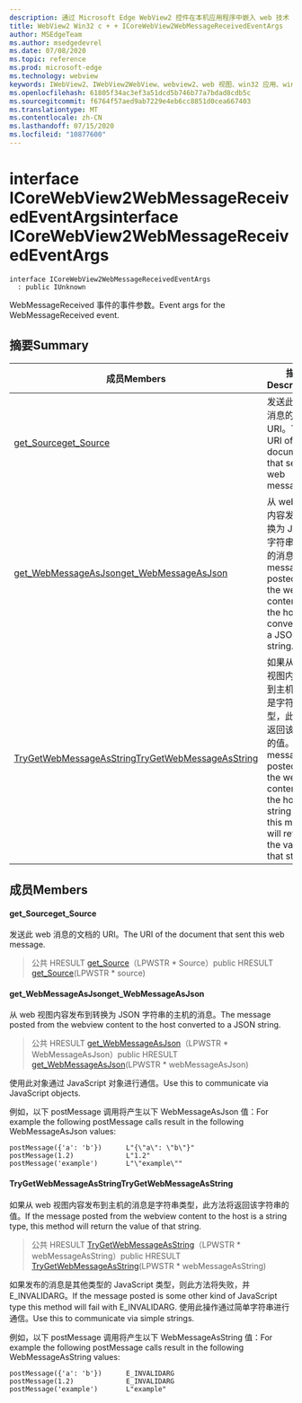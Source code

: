 ```yaml
---
description: 通过 Microsoft Edge WebView2 控件在本机应用程序中嵌入 web 技术（HTML、CSS 和 JavaScript）
title: WebView2 Win32 c + + ICoreWebView2WebMessageReceivedEventArgs
author: MSEdgeTeam
ms.author: msedgedevrel
ms.date: 07/08/2020
ms.topic: reference
ms.prod: microsoft-edge
ms.technology: webview
keywords: IWebView2、IWebView2WebView、webview2、web 视图、win32 应用、win32、edge、ICoreWebView2、ICoreWebView2Controller、浏览器控件、边缘 html、ICoreWebView2WebMessageReceivedEventArgs
ms.openlocfilehash: 61805f34ac3ef3a51dcd5b746b77a7bdad8cdb5c
ms.sourcegitcommit: f6764f57aed9ab7229e4eb6cc8851d0cea667403
ms.translationtype: MT
ms.contentlocale: zh-CN
ms.lasthandoff: 07/15/2020
ms.locfileid: "10877600"
---
```

# <span data-ttu-id="ce502-104">interface ICoreWebView2WebMessageReceivedEventArgs</span><span class="sxs-lookup"><span data-stu-id="ce502-104">interface ICoreWebView2WebMessageReceivedEventArgs</span></span> 

```
interface ICoreWebView2WebMessageReceivedEventArgs
  : public IUnknown
```

<span data-ttu-id="ce502-105">WebMessageReceived 事件的事件参数。</span><span class="sxs-lookup"><span data-stu-id="ce502-105">Event args for the WebMessageReceived event.</span></span>

## <span data-ttu-id="ce502-106">摘要</span><span class="sxs-lookup"><span data-stu-id="ce502-106">Summary</span></span>

 <span data-ttu-id="ce502-107">成员</span><span class="sxs-lookup"><span data-stu-id="ce502-107">Members</span></span>                        | <span data-ttu-id="ce502-108">描述</span><span class="sxs-lookup"><span data-stu-id="ce502-108">Descriptions</span></span>
--------------------------------|---------------------------------------------
[<span data-ttu-id="ce502-109">get_Source</span><span class="sxs-lookup"><span data-stu-id="ce502-109">get_Source</span></span>](#get_source) | <span data-ttu-id="ce502-110">发送此 web 消息的文档的 URI。</span><span class="sxs-lookup"><span data-stu-id="ce502-110">The URI of the document that sent this web message.</span></span>
[<span data-ttu-id="ce502-111">get_WebMessageAsJson</span><span class="sxs-lookup"><span data-stu-id="ce502-111">get_WebMessageAsJson</span></span>](#get_webmessageasjson) | <span data-ttu-id="ce502-112">从 web 视图内容发布到转换为 JSON 字符串的主机的消息。</span><span class="sxs-lookup"><span data-stu-id="ce502-112">The message posted from the webview content to the host converted to a JSON string.</span></span>
[<span data-ttu-id="ce502-113">TryGetWebMessageAsString</span><span class="sxs-lookup"><span data-stu-id="ce502-113">TryGetWebMessageAsString</span></span>](#trygetwebmessageasstring) | <span data-ttu-id="ce502-114">如果从 web 视图内容发布到主机的消息是字符串类型，此方法将返回该字符串的值。</span><span class="sxs-lookup"><span data-stu-id="ce502-114">If the message posted from the webview content to the host is a string type, this method will return the value of that string.</span></span>

## <span data-ttu-id="ce502-115">成员</span><span class="sxs-lookup"><span data-stu-id="ce502-115">Members</span></span>

#### <span data-ttu-id="ce502-116">get_Source</span><span class="sxs-lookup"><span data-stu-id="ce502-116">get_Source</span></span> 

<span data-ttu-id="ce502-117">发送此 web 消息的文档的 URI。</span><span class="sxs-lookup"><span data-stu-id="ce502-117">The URI of the document that sent this web message.</span></span>

> <span data-ttu-id="ce502-118">公共 HRESULT [get_Source](#get_source)（LPWSTR \* Source）</span><span class="sxs-lookup"><span data-stu-id="ce502-118">public HRESULT [get_Source](#get_source)(LPWSTR \* source)</span></span>

#### <span data-ttu-id="ce502-119">get_WebMessageAsJson</span><span class="sxs-lookup"><span data-stu-id="ce502-119">get_WebMessageAsJson</span></span> 

<span data-ttu-id="ce502-120">从 web 视图内容发布到转换为 JSON 字符串的主机的消息。</span><span class="sxs-lookup"><span data-stu-id="ce502-120">The message posted from the webview content to the host converted to a JSON string.</span></span>

> <span data-ttu-id="ce502-121">公共 HRESULT [get_WebMessageAsJson](#get_webmessageasjson)（LPWSTR \* WebMessageAsJson）</span><span class="sxs-lookup"><span data-stu-id="ce502-121">public HRESULT [get_WebMessageAsJson](#get_webmessageasjson)(LPWSTR \* webMessageAsJson)</span></span>

<span data-ttu-id="ce502-122">使用此对象通过 JavaScript 对象进行通信。</span><span class="sxs-lookup"><span data-stu-id="ce502-122">Use this to communicate via JavaScript objects.</span></span>

<span data-ttu-id="ce502-123">例如，以下 postMessage 调用将产生以下 WebMessageAsJson 值：</span><span class="sxs-lookup"><span data-stu-id="ce502-123">For example the following postMessage calls result in the following WebMessageAsJson values:</span></span>

```
postMessage({'a': 'b'})      L"{\"a\": \"b\"}"
postMessage(1.2)             L"1.2"
postMessage('example')       L"\"example\""
```

#### <span data-ttu-id="ce502-124">TryGetWebMessageAsString</span><span class="sxs-lookup"><span data-stu-id="ce502-124">TryGetWebMessageAsString</span></span> 

<span data-ttu-id="ce502-125">如果从 web 视图内容发布到主机的消息是字符串类型，此方法将返回该字符串的值。</span><span class="sxs-lookup"><span data-stu-id="ce502-125">If the message posted from the webview content to the host is a string type, this method will return the value of that string.</span></span>

> <span data-ttu-id="ce502-126">公共 HRESULT [TryGetWebMessageAsString](#trygetwebmessageasstring)（LPWSTR \* webMessageAsString）</span><span class="sxs-lookup"><span data-stu-id="ce502-126">public HRESULT [TryGetWebMessageAsString](#trygetwebmessageasstring)(LPWSTR \* webMessageAsString)</span></span>

<span data-ttu-id="ce502-127">如果发布的消息是其他类型的 JavaScript 类型，则此方法将失败，并 E_INVALIDARG。</span><span class="sxs-lookup"><span data-stu-id="ce502-127">If the message posted is some other kind of JavaScript type this method will fail with E_INVALIDARG.</span></span> <span data-ttu-id="ce502-128">使用此操作通过简单字符串进行通信。</span><span class="sxs-lookup"><span data-stu-id="ce502-128">Use this to communicate via simple strings.</span></span>

<span data-ttu-id="ce502-129">例如，以下 postMessage 调用将产生以下 WebMessageAsString 值：</span><span class="sxs-lookup"><span data-stu-id="ce502-129">For example the following postMessage calls result in the following WebMessageAsString values:</span></span>

```
postMessage({'a': 'b'})      E_INVALIDARG
postMessage(1.2)             E_INVALIDARG
postMessage('example')       L"example"
```

